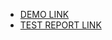 - [DEMO LINK](https://PRO-GRAM-MER.github.io/layout_antisnake/)
- [TEST REPORT LINK](https://PRO-GRAM-MER.github.io/layout_antisnake/report/html_report/)
